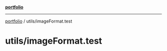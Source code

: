 [**portfolio**](../../README.md)

***

[portfolio](../../modules.md) / utils/imageFormat.test

# utils/imageFormat.test
